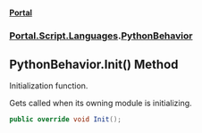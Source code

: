 #### [Portal](index.md 'index')
### [Portal.Script.Languages](Portal.Script.Languages.md 'Portal.Script.Languages').[PythonBehavior](PythonBehavior.md 'Portal.Script.Languages.PythonBehavior')

## PythonBehavior.Init() Method

Initialization function.  
  
Gets called when its owning module is initializing.

```csharp
public override void Init();
```